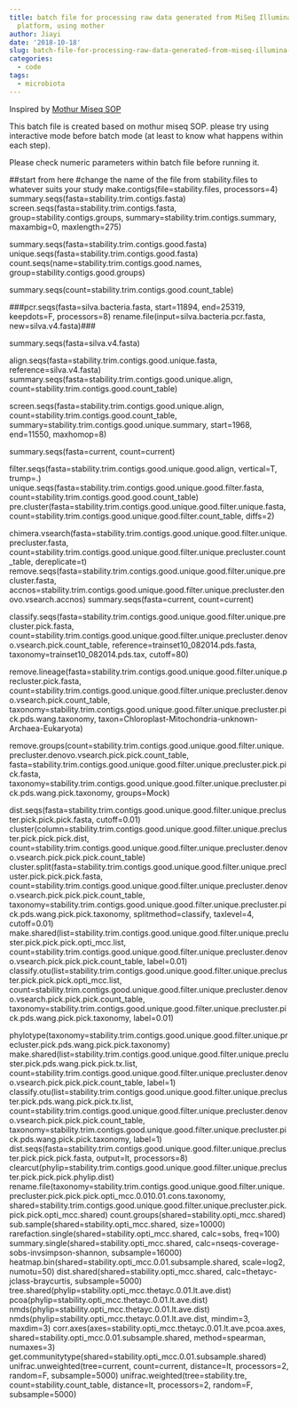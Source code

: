 ```yaml
---
title: batch file for processing raw data generated from MiSeq Illumina sequencing
  platform, using mother
author: Jiayi
date: '2018-10-18'
slug: batch-file-for-processing-raw-data-generated-from-miseq-illumina-sequencing-platform-using-mother
categories:
  - code
tags:
  - microbiota
---
```


Inspired by [Mothur Miseq SOP](https://www.mothur.org/wiki/MiSeq_SOP)

This batch file is created based on mothur miseq SOP. please try using interactive mode before batch mode (at least to know what happens within each step).

Please check numeric parameters within batch file before running it. 

##start from here
#change the name of the file from stability.files to whatever suits your study
make.contigs(file=stability.files, processors=4)
summary.seqs(fasta=stability.trim.contigs.fasta)
screen.seqs(fasta=stability.trim.contigs.fasta, group=stability.contigs.groups, summary=stability.trim.contigs.summary, maxambig=0, maxlength=275)

summary.seqs(fasta=stability.trim.contigs.good.fasta)
unique.seqs(fasta=stability.trim.contigs.good.fasta)
count.seqs(name=stability.trim.contigs.good.names, group=stability.contigs.good.groups)

summary.seqs(count=stability.trim.contigs.good.count_table)


###pcr.seqs(fasta=silva.bacteria.fasta, start=11894, end=25319, keepdots=F, processors=8)
rename.file(input=silva.bacteria.pcr.fasta, new=silva.v4.fasta)###

summary.seqs(fasta=silva.v4.fasta)


align.seqs(fasta=stability.trim.contigs.good.unique.fasta, reference=silva.v4.fasta)
summary.seqs(fasta=stability.trim.contigs.good.unique.align, count=stability.trim.contigs.good.count_table)

screen.seqs(fasta=stability.trim.contigs.good.unique.align, count=stability.trim.contigs.good.count_table, summary=stability.trim.contigs.good.unique.summary, start=1968, end=11550, maxhomop=8)

summary.seqs(fasta=current, count=current)

filter.seqs(fasta=stability.trim.contigs.good.unique.good.align, vertical=T, trump=.)
unique.seqs(fasta=stability.trim.contigs.good.unique.good.filter.fasta, count=stability.trim.contigs.good.good.count_table)
pre.cluster(fasta=stability.trim.contigs.good.unique.good.filter.unique.fasta, count=stability.trim.contigs.good.unique.good.filter.count_table, diffs=2)

chimera.vsearch(fasta=stability.trim.contigs.good.unique.good.filter.unique.precluster.fasta, count=stability.trim.contigs.good.unique.good.filter.unique.precluster.count_table, dereplicate=t)
remove.seqs(fasta=stability.trim.contigs.good.unique.good.filter.unique.precluster.fasta, accnos=stability.trim.contigs.good.unique.good.filter.unique.precluster.denovo.vsearch.accnos)
summary.seqs(fasta=current, count=current)

classify.seqs(fasta=stability.trim.contigs.good.unique.good.filter.unique.precluster.pick.fasta, count=stability.trim.contigs.good.unique.good.filter.unique.precluster.denovo.vsearch.pick.count_table, reference=trainset10_082014.pds.fasta, taxonomy=trainset10_082014.pds.tax, cutoff=80)

remove.lineage(fasta=stability.trim.contigs.good.unique.good.filter.unique.precluster.pick.fasta, count=stability.trim.contigs.good.unique.good.filter.unique.precluster.denovo.vsearch.pick.count_table, taxonomy=stability.trim.contigs.good.unique.good.filter.unique.precluster.pick.pds.wang.taxonomy, taxon=Chloroplast-Mitochondria-unknown-Archaea-Eukaryota)

remove.groups(count=stability.trim.contigs.good.unique.good.filter.unique.precluster.denovo.vsearch.pick.pick.count_table, fasta=stability.trim.contigs.good.unique.good.filter.unique.precluster.pick.pick.fasta, taxonomy=stability.trim.contigs.good.unique.good.filter.unique.precluster.pick.pds.wang.pick.taxonomy, groups=Mock)

dist.seqs(fasta=stability.trim.contigs.good.unique.good.filter.unique.precluster.pick.pick.pick.fasta, cutoff=0.01)
cluster(column=stability.trim.contigs.good.unique.good.filter.unique.precluster.pick.pick.pick.dist, count=stability.trim.contigs.good.unique.good.filter.unique.precluster.denovo.vsearch.pick.pick.pick.count_table)
cluster.split(fasta=stability.trim.contigs.good.unique.good.filter.unique.precluster.pick.pick.pick.fasta, count=stability.trim.contigs.good.unique.good.filter.unique.precluster.denovo.vsearch.pick.pick.pick.count_table, taxonomy=stability.trim.contigs.good.unique.good.filter.unique.precluster.pick.pds.wang.pick.pick.taxonomy, splitmethod=classify, taxlevel=4, cutoff=0.01)
make.shared(list=stability.trim.contigs.good.unique.good.filter.unique.precluster.pick.pick.pick.opti_mcc.list, count=stability.trim.contigs.good.unique.good.filter.unique.precluster.denovo.vsearch.pick.pick.pick.count_table, label=0.01)
classify.otu(list=stability.trim.contigs.good.unique.good.filter.unique.precluster.pick.pick.pick.opti_mcc.list, count=stability.trim.contigs.good.unique.good.filter.unique.precluster.denovo.vsearch.pick.pick.pick.count_table, taxonomy=stability.trim.contigs.good.unique.good.filter.unique.precluster.pick.pds.wang.pick.pick.taxonomy, label=0.01)

phylotype(taxonomy=stability.trim.contigs.good.unique.good.filter.unique.precluster.pick.pds.wang.pick.pick.taxonomy)
make.shared(list=stability.trim.contigs.good.unique.good.filter.unique.precluster.pick.pds.wang.pick.pick.tx.list, count=stability.trim.contigs.good.unique.good.filter.unique.precluster.denovo.vsearch.pick.pick.pick.count_table, label=1)
classify.otu(list=stability.trim.contigs.good.unique.good.filter.unique.precluster.pick.pds.wang.pick.pick.tx.list, count=stability.trim.contigs.good.unique.good.filter.unique.precluster.denovo.vsearch.pick.pick.pick.count_table, taxonomy=stability.trim.contigs.good.unique.good.filter.unique.precluster.pick.pds.wang.pick.pick.taxonomy, label=1)
dist.seqs(fasta=stability.trim.contigs.good.unique.good.filter.unique.precluster.pick.pick.pick.fasta, output=lt, processors=8)
clearcut(phylip=stability.trim.contigs.good.unique.good.filter.unique.precluster.pick.pick.pick.phylip.dist)
rename.file(taxonomy=stability.trim.contigs.good.unique.good.filter.unique.precluster.pick.pick.pick.opti_mcc.0.010.01.cons.taxonomy, shared=stability.trim.contigs.good.unique.good.filter.unique.precluster.pick.pick.pick.opti_mcc.shared)
count.groups(shared=stability.opti_mcc.shared)
sub.sample(shared=stability.opti_mcc.shared, size=10000)
rarefaction.single(shared=stability.opti_mcc.shared, calc=sobs, freq=100)
summary.single(shared=stability.opti_mcc.shared, calc=nseqs-coverage-sobs-invsimpson-shannon, subsample=16000)
heatmap.bin(shared=stability.opti_mcc.0.01.subsample.shared, scale=log2, numotu=50) 
dist.shared(shared=stability.opti_mcc.shared, calc=thetayc-jclass-braycurtis, subsample=5000)
tree.shared(phylip=stability.opti_mcc.thetayc.0.01.lt.ave.dist)
pcoa(phylip=stability.opti_mcc.thetayc.0.01.lt.ave.dist)
nmds(phylip=stability.opti_mcc.thetayc.0.01.lt.ave.dist)
nmds(phylip=stability.opti_mcc.thetayc.0.01.lt.ave.dist, mindim=3, maxdim=3)
corr.axes(axes=stability.opti_mcc.thetayc.0.01.lt.ave.pcoa.axes, shared=stability.opti_mcc.0.01.subsample.shared, method=spearman, numaxes=3)
get.communitytype(shared=stability.opti_mcc.0.01.subsample.shared)
unifrac.unweighted(tree=current, count=current, distance=lt, processors=2, random=F, subsample=5000)
unifrac.weighted(tree=stability.tre, count=stability.count_table, distance=lt, processors=2, random=F, subsample=5000)


